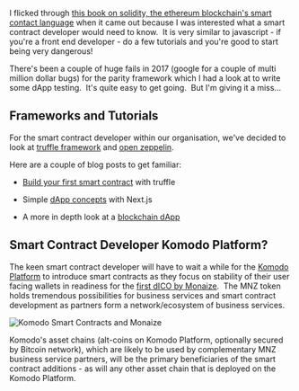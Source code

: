 
I flicked through [this book on solidity, the ethereum blockchain's smart contact language](https://www.safaribooksonline.com/library/view/introducing-ethereum-and/9781484225356/) when it came out because I was interested what a smart contract developer would need to know.  It is very similar to javascript - if you're a front end developer - do a few tutorials and you're good to start being very dangerous!

There's been a couple of huge fails in 2017 (google for a couple of multi million dollar bugs) for the parity framework which I had a look at to write some dApp testing.  It's quite easy to get going.  But I'm giving it a miss...


## Frameworks and Tutorials


For the smart contract developer within our organisation, we've decided to look at [truffle framework](http://truffleframework.com/) and [open zeppelin](https://openzeppelin.org/).

Here are a couple of blog posts to get familiar:



 	
  * [Build your first smart contract](https://medium.com/etherereum-salon/hello-ethereum-solan-contract-4643118a6119) with truffle

 	
  * Simple [dApp concepts](https://medium.com/@adrianli/rapid-ethereum-dapp-development-with-next-js-f6354400e4d4) with Next.js

 	
  * A more in depth look at a [blockchain dApp](https://hackernoon.com/building-a-blockchain-dapp-using-truffle-react-next-js-and-mobx-part-i-c46d218f4bdf)




## Smart Contract Developer Komodo Platform?


The keen smart contract developer will have to wait a while for the [Komodo Platform](https://i.mylomylo.com/preparing-komodo-platform-node/) to introduce smart contracts as they focus on stability of their user facing wallets in readiness for the [first dICO by Monaize](https://monaize.com).  The MNZ token holds tremendous possibilities for business services and smart contract development as partners form a network/ecosystem of business services.

![Komodo Smart Contracts and Monaize](https://i.mylomylo.com/wp-content/uploads/2017/11/komodo-platform-smart-contracts-and-monaize.png)

Komodo's asset chains (alt-coins on Komodo Platform, optionally secured by Bitcoin network), which are likely to be used by complementary MNZ business service partners, will be the primary beneficiaries of the smart contract additions - as will any other asset chain that is deployed on the Komodo Platform.

